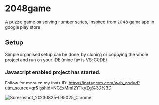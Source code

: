 
# 2048game
A puzzle game on solving number series, inspired from 2048 game app in google play store

## Setup

Simple organised setup can be done, by cloning or coppying the whole project and run on your IDE (mine fav is VS-CODE)

### Javascript enabled project has started.
Follow for more on my insta ID: https://instagram.com/web_coded?utm_source=qr&igshid=NGExMmI2YTkyZg%3D%3D

![Screenshot_20230825-095025_Chrome](https://github.com/Web-CODED/2048game/assets/140079657/d0187e1c-09c5-4118-8c79-0582ad0817cd)
